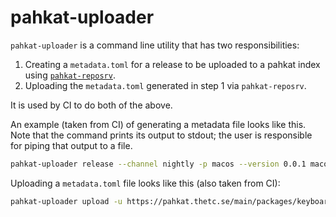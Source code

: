 # pahkat-uploader

`pahkat-uploader` is a command line utility that has two responsibilities:
1. Creating a `metadata.toml` for a release to be uploaded to a pahkat index using [`pahkat-reposrv`](https://github.com/divvun/pahkat-reposrv).
2. Uploading the `metadata.toml` generated in step 1 via `pahkat-reposrv`.

It is used by CI to do both of the above.

An example (taken from CI) of generating a metadata file looks like this. Note that the command prints its output to stdout; the user is responsible for piping that output to a file.
```bash
pahkat-uploader release --channel nightly -p macos --version 0.0.1 macos-package -i 1 -s 14144 -p no.uit.giella.keyboards.fit.keyboardlayout.fit -u https://pahkat.uit.no/artifacts/keyboard-fit_0.0.1_macos.pkg -t system,user -r install,uninstall
```

Uploading a `metadata.toml` file looks like this (also taken from CI):
```bash
pahkat-uploader upload -u https://pahkat.thetc.se/main/packages/keyboard-fit -P ./metadata.toml
```
